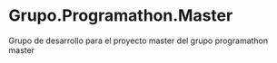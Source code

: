 # Grupo.Programathon.Master
Grupo de desarrollo para el proyecto master del grupo programathon master
